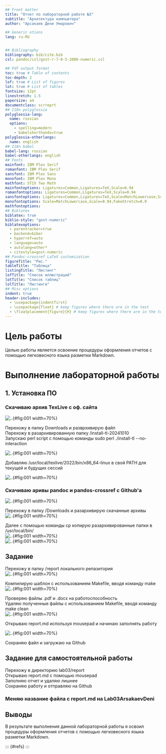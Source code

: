 ```yaml
---
## Front matter
title: "Отчет по лабораторной работе №3"
subtitle: "Архитектура компьютера"
author: "Арсакаев Дени Умарович"

## Generic otions
lang: ru-RU


## Bibliography
bibliography: bib/cite.bib
csl: pandoc/csl/gost-r-7-0-5-2008-numeric.csl

## Pdf output format
toc: true # Table of contents
toc-depth: 2
lof: true # List of figures
lot: true # List of tables
fontsize: 12pt
linestretch: 1.5
papersize: a4
documentclass: scrreprt
## I18n polyglossia
polyglossia-lang:
  name: russian
  options:
	- spelling=modern
	- babelshorthands=true
polyglossia-otherlangs:
  name: english
## I18n babel
babel-lang: russian
babel-otherlangs: english
## Fonts
mainfont: IBM Plex Serif
romanfont: IBM Plex Serif
sansfont: IBM Plex Sans
monofont: IBM Plex Mono
mathfont: STIX Two Math
mainfontoptions: Ligatures=Common,Ligatures=TeX,Scale=0.94
romanfontoptions: Ligatures=Common,Ligatures=TeX,Scale=0.94
sansfontoptions: Ligatures=Common,Ligatures=TeX,Scale=MatchLowercase,Scale=0.94
monofontoptions: Scale=MatchLowercase,Scale=0.94,FakeStretch=0.9
mathfontoptions:
## Biblatex
biblatex: true
biblio-style: "gost-numeric"
biblatexoptions:
  - parentracker=true
  - backend=biber
  - hyperref=auto
  - language=auto
  - autolang=other*
  - citestyle=gost-numeric
## Pandoc-crossref LaTeX customization
figureTitle: "Рис."
tableTitle: "Таблица"
listingTitle: "Листинг"
lofTitle: "Список иллюстраций"
lotTitle: "Список таблиц"
lolTitle: "Листинги"
## Misc options
indent: true
header-includes:
  - \usepackage{indentfirst}
  - \usepackage{float} # keep figures where there are in the text
  - \floatplacement{figure}{H} # keep figures where there are in the text
---
```


# Цель работы
Целью работы является освоение процедуры оформления отчетов с помощью легковесного
языка разметки Markdown.

   
   
# Выполнение лабораторной работы
   
   

## 1. Установка ПО   
   
   
### Скачиваю архив TexLive с оф. сайта   
![..](image/1.png){#fig:001 width=70%}
   
   
Перехожу в папку Downloads и разврхивирую файл   
Перехожу в разархивированную папку /install-tl-20241010   
Запускаю perl script c помощью команды sudo perl ./install-tl --no-interaction   
   
   
![..](image/2.png){#fig:001 width=70%}
   
   
Добавляю /usr/local/texlive/2022/bin/x86_64-linux в свой PATH для текущей и
будущих сессий   


![..](image/3.png){#fig:001 width=70%}



### Скачиваю аривы pandoc и pandos-crossref с Github'a   
![..](image/4.png){#fig:001 width=70%}   
   
   
Перехожу в папку /Downloads и разархивирую скачанные архивы    
![..](image/5.png){#fig:001 width=70%}    
   
   
Далее с помощью команды cp копирую разархивированные папки в /usr/local/bin/   
![..](image/6.png){#fig:001 width=70%}    
![..](image/7.png){#fig:001 width=70%} 
   
   

## Задание   
    
    
Перехожу в папку /report локального репазитория    
![..](image/8.png){#fig:001 width=70%}     
     
     
Компилирую шаблон с использованием Makefile, вводя команду make   
![..](image/9.png){#fig:001 width=70%}
   
   
Проверяю файлы .pdf и .docx  на работоспособность   
Удаляю полученные файлы с использованием Makefile, вводя команду make clean   
![..](image/10.png){#fig:001 width=70%}   
    
    
Открываю report.md используя mousepad и начинаю заполнять работу   
    
    
![..](image/11.png){#fig:001 width=70%}
    
Сохраняю  файл и загружаю на Github    
   
## Задание для самостоятельной работы   
   
Перехожу в директорию lab03/report   
Открываю report.md c помощью mousepad   
Заполняю отчет и удаляю лишнее   
Сохраняю работу и отправляю на Github  


### Меняю название файла с report.md на Lab03ArsakaevDeni  

      
## Выводы
         
В результате выполнения данной лабораторной работы я освоил процедуры
оформления отчетов с помощью легковесного языка разметки Markdown.



::: {#refs}
:::
